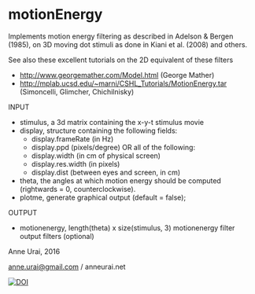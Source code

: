 # motionEnergy

Implements motion energy filtering as described in Adelson & Bergen (1985), on 3D moving dot stimuli as done in Kiani et al. (2008) and others.

See also these excellent tutorials on the 2D equivalent of these filters
* http://www.georgemather.com/Model.html (George Mather)
* http://mplab.ucsd.edu/~marni/CSHL_Tutorials/MotionEnergy.tar (Simoncelli, Glimcher, Chichilnisky)

INPUT
- stimulus, a 3d matrix containing the x-y-t stimulus movie
- display, structure containing the following fields:
  - display.frameRate (in Hz)
  - display.ppd (pixels/degree) OR all of the following:
  - display.width (in cm of physical screen)
  - display.res.width (in pixels)
  - display.dist (between eyes and screen, in cm)
- theta, the angles at which motion energy should be computed
  (rightwards = 0, counterclockwise).
- plotme, generate graphical output (default = false);

OUTPUT
- motionenergy, length(theta) x size(stimulus, 3) motionenergy filter output
filters (optional)

Anne Urai, 2016

anne.urai@gmail.com / anneurai.net

[![DOI](https://zenodo.org/badge/doi/10.5281/zenodo.45138.svg)](http://dx.doi.org/10.5281/zenodo.45138)